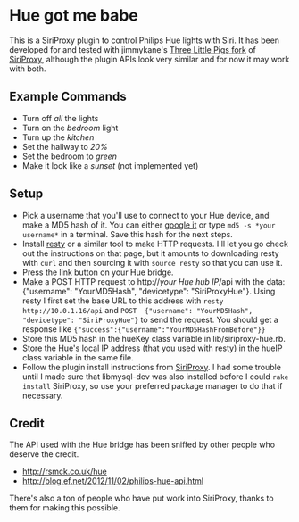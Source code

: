 # Hue got me babe #

This is a SiriProxy plugin to control Philips Hue lights with Siri. It has been developed for and tested with jimmykane's [Three Little Pigs fork](https://github.com/jimmykane/The-Three-Little-Pigs-Siri-Proxy) of [SiriProxy](https://github.com/plamoni/SiriProxy), although the plugin APIs look very similar and for now it may work with both.

## Example Commands ##

- Turn off *all* the lights
- Turn on the *bedroom* light
- Turn up the *kitchen*
- Set the hallway to *20%*
- Set the bedroom to *green*
- Make it look like a *sunset* (not implemented yet)

## Setup ##

- Pick a username that you'll use to connect to your Hue device, and make a MD5 hash of it. You can either [google it](https://www.google.com/?q=md5+generator) or type `md5 -s *your username*` in a terminal. Save this hash for the next steps.
- Install [resty](https://github.com/micha/resty) or a similar tool to make HTTP requests. I'll let you go check out the instructions on that page, but it amounts to downloading resty with `curl` and then sourcing it with `source resty` so that you can use it.
- Press the link button on your Hue bridge.
- Make a POST HTTP request to http://*your Hue hub IP*/api with the data:
    {"username": "YourMD5Hash", "devicetype": "SiriProxyHue"}.
    Using resty I first set the base URL to this address with `resty http://10.0.1.16/api` and `POST  {"username": "YourMD5Hash", "devicetype": "SiriProxyHue"}` to send the request. You should get a response like `{"success":{"username":"YourMD5HashFromBefore"}}`
- Store this MD5 hash in the hueKey class variable in lib/siriproxy-hue.rb.
- Store the Hue's local IP address (that you used with resty) in the hueIP class variable in the same file.
- Follow the plugin install instructions from [SiriProxy](https://github.com/jimmykane/The-Three-Little-Pigs-Siri-Proxy/wiki/Plugin%20Developer%20Guide). I had some trouble until I made sure that libmysql-dev was also installed before I could `rake install` SiriProxy, so use your preferred package manager to do that if necessary.

## Credit ##

The API used with the Hue bridge has been sniffed by other people who deserve the credit.

  - http://rsmck.co.uk/hue
  - http://blog.ef.net/2012/11/02/philips-hue-api.html

There's also a ton of people who have put work into SiriProxy, thanks to them for making this possible.
